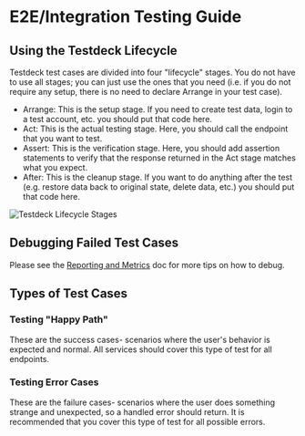 # E2E/Integration Testing Guide

## Using the Testdeck Lifecycle

Testdeck test cases are divided into four "lifecycle" stages. You do not have to use all stages; you can just use the ones that you need (i.e. if you do not require any setup, there is no need to declare Arrange in your test case).

- Arrange: This is the setup stage. If you need to create test data, login to a test account, etc. you should put that code here.
- Act: This is the actual testing stage. Here, you should call the endpoint that you want to test.
- Assert: This is the verification stage. Here, you should add assertion statements to verify that the response returned in the Act stage matches what you expect.
- After: This is the cleanup stage. If you want to do anything after the test (e.g. restore data back to original state, delete data, etc.) you should put that code here.

![Testdeck Lifecycle Stages](images/lifecycle.png?raw=true)

## Debugging Failed Test Cases

Please see the [Reporting and Metrics](https://github.com/mercari/testdeck/blob/master/docs/reporting_metrics.md) doc for more tips on how to debug.

## Types of Test Cases

### Testing "Happy Path"
These are the success cases- scenarios where the user's behavior is expected and normal. All services should cover this type of test for all endpoints.

### Testing Error Cases
These are the failure cases- scenarios where the user does something strange and unexpected, so a handled error should return. It is recommended that you cover this type of test for all possible errors.
